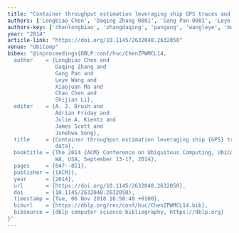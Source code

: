 ```yaml
---
title: "Container throughput estimation leveraging ship GPS traces and open data"
authors: ['Longbiao Chen', 'Daqing Zhang 0001', 'Gang Pan 0001', 'Leye Wang', 'Xiaojuan Ma', 'Chao Chen 0004', 'Shijian Li']
authors-key: ['chenlongbiao', 'zhangdaqing', 'pangang', 'wangleye', 'maxiaojuan', 'chenchao', 'lishijian']
year: "2014"
article-link: "https://doi.org/10.1145/2632048.2632050"
venue: "UbiComp"
bibex: "@inproceedings{DBLP:conf/huc/ChenZPWMCL14,
  author    = {Longbiao Chen and
               Daqing Zhang and
               Gang Pan and
               Leye Wang and
               Xiaojuan Ma and
               Chao Chen and
               Shijian Li},
  editor    = {A. J. Brush and
               Adrian Friday and
               Julie A. Kientz and
               James Scott and
               Junehwa Song},
  title     = {Container throughput estimation leveraging ship {GPS} traces and open
               data},
  booktitle = {The 2014 {ACM} Conference on Ubiquitous Computing, UbiComp '14, Seattle,
               WA, USA, September 13-17, 2014},
  pages     = {847--851},
  publisher = {{ACM}},
  year      = {2014},
  url       = {https://doi.org/10.1145/2632048.2632050},
  doi       = {10.1145/2632048.2632050},
  timestamp = {Tue, 06 Nov 2018 16:58:40 +0100},
  biburl    = {https://dblp.org/rec/conf/huc/ChenZPWMCL14.bib},
  bibsource = {dblp computer science bibliography, https://dblp.org}
}"
---
```

